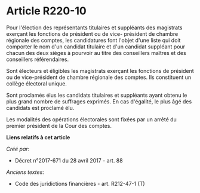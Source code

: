 # Article R220-10

Pour l'élection des représentants titulaires et suppléants des magistrats exerçant les fonctions de président ou de vice-
président de chambre régionale des comptes, les candidatures font l'objet d'une liste qui doit comporter le nom d'un candidat
titulaire et d'un candidat suppléant pour chacun des deux sièges à pourvoir au titre des conseillers maîtres et des
conseillers référendaires.

Sont électeurs et éligibles les magistrats exerçant les fonctions de président ou de vice-président de chambre régionale des
comptes. Ils constituent un collège électoral unique.

Sont proclamés élus les candidats titulaires et suppléants ayant obtenu le plus grand nombre de suffrages exprimés. En cas
d'égalité, le plus âgé des candidats est proclamé élu.

Les modalités des opérations électorales sont fixées par un arrêté du premier président de la Cour des comptes.

**Liens relatifs à cet article**

_Créé par_:

  - Décret n°2017-671 du 28 avril 2017 - art. 88

_Anciens textes_:

  - Code des juridictions financières - art. R212-47-1 (T)
